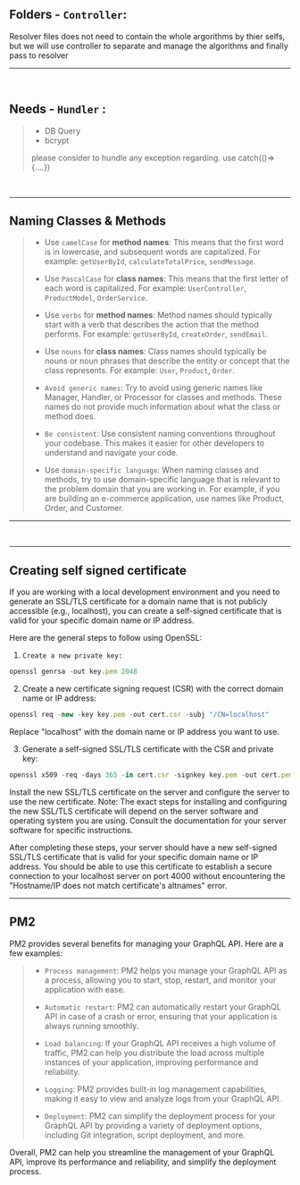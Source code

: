 ## Folders - `Controller`:

Resolver files does not need to contain the whole argorithms by thier selfs, but we will use controller to separate and manage the algorithms and finally pass to resolver

---

<br>

## Needs - `Hundler` :</u>

> - DB Query
> - bcrypt
>
> please consider to hundle any exception regarding.
> use catch(()=>{....})

<br>

---

## Naming Classes & Methods

> - Use `camelCase` for **method names**: This means that the first word is in lowercase, and subsequent words are capitalized. For example: `getUserById`, `calculateTotalPrice`, `sendMessage`.
>
> - Use `PascalCase` for **class names**: This means that the first letter of each word is capitalized. For example: `UserController`, `ProductModel`, `OrderService`.
>
> - Use `verbs` for **method names**: Method names should typically start with a verb that describes the action that the method performs. For example: `getUserById`, `createOrder`, `sendEmail`.
>
> - Use `nouns` for **class names**: Class names should typically be nouns or noun phrases that describe the entity or concept that the class represents. For example: `User`, `Product`, `Order`.
>
> - `Avoid generic names`: Try to avoid using generic names like Manager, Handler, or Processor for classes and methods. These names do not provide much information about what the class or method does.
>
> - `Be consistent`: Use consistent naming conventions throughout your codebase. This makes it easier for other developers to understand and navigate your code.
>
> - Use `domain-specific language`: When naming classes and methods, try to use domain-specific language that is relevant to the problem domain that you are working in. For example, if you are building an e-commerce application, use names like Product, Order, and Customer.

---

<br>

---

## Creating self signed certificate

If you are working with a local development environment and you need to generate an SSL/TLS certificate for a domain name that is not publicly accessible (e.g., localhost), you can create a self-signed certificate that is valid for your specific domain name or IP address.

Here are the general steps to follow using OpenSSL:

1. `Create a new private key:`

```js
openssl genrsa -out key.pem 2048
```

2. Create a new certificate signing request (CSR) with the correct domain name or IP address:

```js
openssl req -new -key key.pem -out cert.csr -subj "/CN=localhost"
```

Replace "localhost" with the domain name or IP address you want to use.

3. Generate a self-signed SSL/TLS certificate with the CSR and private key:

```js
openssl x509 -req -days 365 -in cert.csr -signkey key.pem -out cert.pem
```

Install the new SSL/TLS certificate on the server and configure the server to use the new certificate.
Note: The exact steps for installing and configuring the new SSL/TLS certificate will depend on the server software and operating system you are using. Consult the documentation for your server software for specific instructions.

After completing these steps, your server should have a new self-signed SSL/TLS certificate that is valid for your specific domain name or IP address. You should be able to use this certificate to establish a secure connection to your localhost server on port 4000 without encountering the "Hostname/IP does not match certificate's altnames" error.

---

## PM2

PM2 provides several benefits for managing your GraphQL API. Here are a few examples:

> - `Process management`: PM2 helps you manage your GraphQL API as a process, allowing you to start, stop, restart, and monitor your application with ease.
>
> - `Automatic restart`: PM2 can automatically restart your GraphQL API in case of a crash or error, ensuring that your application is always running smoothly.
>
> - `Load balancing`: If your GraphQL API receives a high volume of traffic, PM2 can help you distribute the load across multiple instances of your application, improving performance and reliability.
>
> - `Logging`: PM2 provides built-in log management capabilities, making it easy to view and analyze logs from your GraphQL API.
>
> - `Deployment`: PM2 can simplify the deployment process for your GraphQL API by providing a variety of deployment options, including Git integration, script deployment, and more.

Overall, PM2 can help you streamline the management of your GraphQL API, improve its performance and reliability, and simplify the deployment process.
